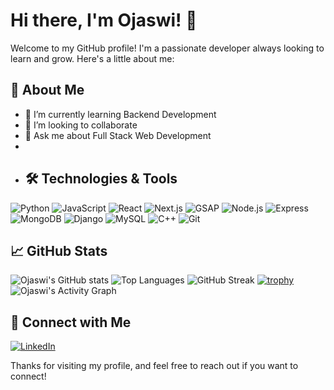 # Hi there, I'm Ojaswi! 👋

Welcome to my GitHub profile! I'm a passionate developer always looking to learn and grow. Here's a little about me:

## 🚀 About Me
- 🌱 I’m currently learning Backend Development
- 👯 I’m looking to collaborate
- 💬 Ask me about Full Stack Web Development
-
- ## 🛠️ Technologies & Tools

![Python](https://img.shields.io/badge/-Python-00599C?style=flat&logo=python)
![JavaScript](https://img.shields.io/badge/-JavaScript-F7DF1E?style=flat&logo=javascript)
![React](https://img.shields.io/badge/-React-61DAFB?style=flat&logo=react)
![Next.js](https://img.shields.io/badge/-Next.js-000000?style=flat&logo=next.js)
![GSAP](https://img.shields.io/badge/-GSAP-88CE02?style=flat-square&logo=greensock)
![Node.js](https://img.shields.io/badge/-Node.js-339933?style=flat&logo=node.js)
![Express](https://img.shields.io/badge/-Express-black?style=flat-square&logo=express)
![MongoDB](https://img.shields.io/badge/-MongoDB-green?style=flat-square&logo=mongodb)
![Django](https://img.shields.io/badge/-Django-092E20?style=flat&logo=django)
![MySQL](https://img.shields.io/badge/-MySQL-blue?style=flat-square&logo=mysql)
![C++](https://img.shields.io/badge/-C++-00599C?style=flat&logo=c%2B%2B)
![Git](https://img.shields.io/badge/-Git-F05032?style=flat&logo=git)

## 📈 GitHub Stats

![Ojaswi's GitHub stats](https://github-readme-stats.vercel.app/api?username=ojaswi1234&show_icons=true&theme=radical)
![Top Languages](https://github-readme-stats.vercel.app/api/top-langs/?username=ojaswi1234&layout=compact&theme=radical)
![GitHub Streak](https://github-readme-streak-stats.herokuapp.com/?user=ojaswi1234&theme=radical)
[![trophy](https://github-profile-trophy.vercel.app/?username=ojaswi1234&theme=radical)](https://github.com/ryo-ma/github-profile-trophy)
![Ojaswi's Activity Graph](https://activity-graph.herokuapp.com/graph?username=ojaswi1234&theme=radical)


## 🔗 Connect with Me

[![LinkedIn](https://img.shields.io/badge/-LinkedIn-0077B5?style=flat&logo=linkedin)](https://www.linkedin.com/in/ojaswi-bhardwaj-962393281)

Thanks for visiting my profile, and feel free to reach out if you want to connect!
